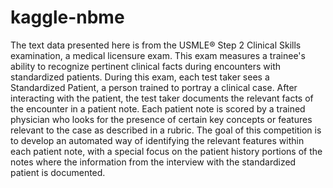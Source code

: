 # kaggle-nbme
The text data presented here is from the USMLE® Step 2 Clinical Skills examination, a medical licensure exam. This exam measures a trainee's ability to recognize pertinent clinical facts during encounters with standardized patients.  During this exam, each test taker sees a Standardized Patient, a person trained to portray a clinical case. After interacting with the patient, the test taker documents the relevant facts of the encounter in a patient note. Each patient note is scored by a trained physician who looks for the presence of certain key concepts or features relevant to the case as described in a rubric. The goal of this competition is to develop an automated way of identifying the relevant features within each patient note, with a special focus on the patient history portions of the notes where the information from the interview with the standardized patient is documented.
